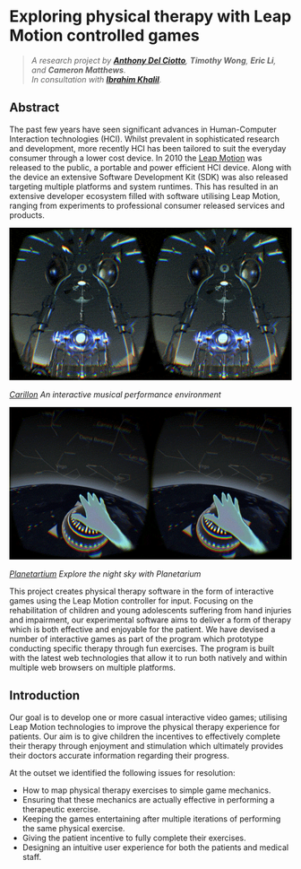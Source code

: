 # Exploring physical therapy with Leap Motion controlled games

> *A research project by **[Anthony Del Ciotto](http://anthonydel.com)**, **Timothy Wong**, **Eric Li**, and
  **Cameron Matthews**.*</br>
  *In consultation with **[Ibrahim Khalil](http://goanna.cs.rmit.edu.au/~ibrahimk/)**.*

## Abstract

The past few years have seen significant advances in Human-Computer Interaction technologies (HCI). Whilst prevalent in
sophisticated research and development, more recently HCI has been tailored to suit the everyday consumer through a
lower cost device. In 2010 the [Leap Motion](https://www.leapmotion.com/) was released to the public, a portable and
power efficient HCI device. Along with the device an extensive Software Development Kit (SDK) was also released targeting
multiple platforms and system runtimes. This has resulted in an extensive developer ecosystem filled with software
utilising Leap Motion, ranging from experiments to professional consumer released services and products.

![alt](res/Carillon.gif)

*[Carillon](https://developer.leapmotion.com/gallery/carillon) An interactive musical performance environment*

![alt](res/ImageHandsPlanetarium.gif)

*[Planetartium](https://developer.leapmotion.com/gallery/carillon) Explore the night sky with Planetarium*

This project creates physical therapy software in the form of interactive games using the Leap Motion controller for
input. Focusing on the rehabilitation of children and young adolescents suffering from hand injuries and impairment, our
experimental software aims to deliver a form of therapy which is both effective and enjoyable for the patient. We have
devised a number of interactive games as part of the program which prototype conducting specific therapy through fun
exercises. The program is built with the latest web technologies that allow it to run both natively and within multiple
web browsers on multiple platforms.

## Introduction

Our goal is to develop one or more casual interactive video games; utilising Leap Motion technologies to improve the
physical therapy experience for patients. Our aim is to give children the incentives to effectively complete their
therapy through enjoyment and stimulation which ultimately provides their doctors accurate information regarding their
progress.

At the outset we identified the following issues for resolution:

  * How to map physical therapy exercises to simple game mechanics.
  * Ensuring that these mechanics are actually effective in performing a therapeutic exercise.
  * Keeping the games entertaining after multiple iterations of performing the same physical exercise.
  * Giving the patient incentive to fully complete their exercises.
  * Designing an intuitive user experience for both the patients and medical staff.
